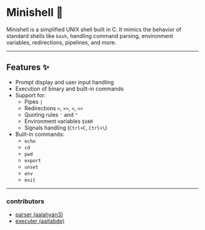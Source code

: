 # Minishell 🐚

Minishell is a simplified UNIX shell built in C. It mimics the behavior of standard shells like `bash`, handling command parsing, environment variables, redirections, pipelines, and more.

---

## Features ✨

- Prompt display and user input handling
- Execution of binary and built-in commands
- Support for:
  - Pipes `|`
  - Redirections `>`, `>>`, `<`, `<<`
  - Quoting rules `'` and `"`
  - Environment variables `$VAR`
  - Signals handling (`Ctrl+C`, `Ctrl+\`)
- Built-in commands:
  - `echo`
  - `cd`
  - `pwd`
  - `export`
  - `unset`
  - `env`
  - `exit`

---
### contributors
- [parser (aalahyan3)](https://github.com/aalahyan3)
- [executer (aaitabde)](https://github.com/ayouz0)
